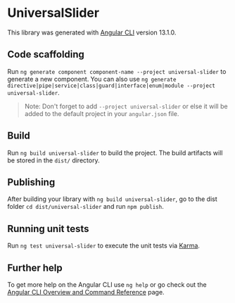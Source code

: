 # UniversalSlider

This library was generated with [Angular CLI](https://github.com/angular/angular-cli) version 13.1.0.

## Code scaffolding

Run `ng generate component component-name --project universal-slider` to generate a new component. You can also use `ng generate directive|pipe|service|class|guard|interface|enum|module --project universal-slider`.
> Note: Don't forget to add `--project universal-slider` or else it will be added to the default project in your `angular.json` file. 

## Build

Run `ng build universal-slider` to build the project. The build artifacts will be stored in the `dist/` directory.

## Publishing

After building your library with `ng build universal-slider`, go to the dist folder `cd dist/universal-slider` and run `npm publish`.

## Running unit tests

Run `ng test universal-slider` to execute the unit tests via [Karma](https://karma-runner.github.io).

## Further help

To get more help on the Angular CLI use `ng help` or go check out the [Angular CLI Overview and Command Reference](https://angular.io/cli) page.
